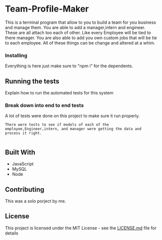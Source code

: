 # Team-Profile-Maker

This is a terminal program that allow to you to build a team for you business and manage them. You are able to add a manager,intern and engineer. These are all attach too each of other. Like every Employee will be tied to there manager. You are also able to add you own custom jobs that will be tie to each employee. All of these things can be change and altered at a whim.



### Installing

Everything is here just make sure to "npm i" for the dependents.



## Running the tests

Explain how to run the automated tests for this system

### Break down into end to end tests

A lot of tests were done on this project to make sure it  run properly. 

```
There were tests to see if models of each of the employee,Engineer,intern, and manager were getting the data and process it right. 


```

## Built With

* JavaScript
* MySQL
* Node

## Contributing

This was a solo porject by me.

## License

This project is licensed under the MIT License - see the [LICENSE.md](LICENSE.md) file for details

